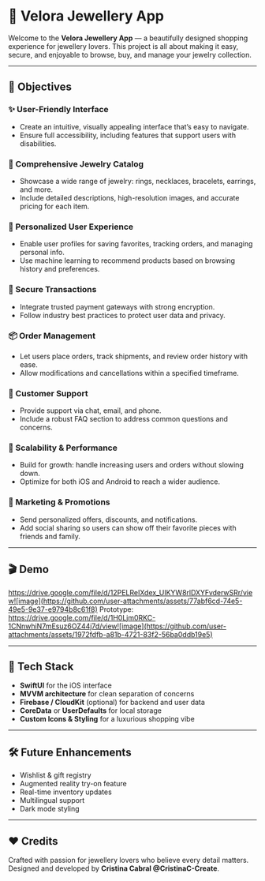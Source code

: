 # 💎 Velora Jewellery App

Welcome to the **Velora Jewellery App** — a beautifully designed shopping experience for jewellery lovers. This project is all about making it easy, secure, 
and enjoyable to browse, buy, and manage your jewelry collection.

---

## 🎯 Objectives

### ✨ User-Friendly Interface
- Create an intuitive, visually appealing interface that’s easy to navigate.  
- Ensure full accessibility, including features that support users with disabilities.

### 💍 Comprehensive Jewelry Catalog
- Showcase a wide range of jewelry: rings, necklaces, bracelets, earrings, and more.  
- Include detailed descriptions, high-resolution images, and accurate pricing for each item.

### 🎁 Personalized User Experience
- Enable user profiles for saving favorites, tracking orders, and managing personal info.  
- Use machine learning to recommend products based on browsing history and preferences.

### 🔐 Secure Transactions
- Integrate trusted payment gateways with strong encryption.  
- Follow industry best practices to protect user data and privacy.

### 📦 Order Management
- Let users place orders, track shipments, and review order history with ease.  
- Allow modifications and cancellations within a specified timeframe.

### 🤝 Customer Support
- Provide support via chat, email, and phone.  
- Include a robust FAQ section to address common questions and concerns.

### 🚀 Scalability & Performance
- Build for growth: handle increasing users and orders without slowing down.  
- Optimize for both iOS and Android to reach a wider audience.

### 📢 Marketing & Promotions
- Send personalized offers, discounts, and notifications.  
- Add social sharing so users can show off their favorite pieces with friends and family.

---

## 🎬 Demo

https://drive.google.com/file/d/12PELReIXdex_UIKYW8rlDXYFvderwSRr/view![image](https://github.com/user-attachments/assets/77abf6cd-74e5-49e5-9e37-e9794b8c61f8)
Prototype: https://drive.google.com/file/d/1H0Ljm0RKC-1CNnwhiN7mEsuz6OZ44j7d/view![image](https://github.com/user-attachments/assets/1972fdfb-a81b-4721-83f2-56ba0ddb19e5)



---

## 📱 Tech Stack

- **SwiftUI** for the iOS interface  
- **MVVM architecture** for clean separation of concerns  
- **Firebase / CloudKit** (optional) for backend and user data  
- **CoreData** or **UserDefaults** for local storage  
- **Custom Icons & Styling** for a luxurious shopping vibe

---

## 🛠 Future Enhancements

- Wishlist & gift registry  
- Augmented reality try-on feature  
- Real-time inventory updates  
- Multilingual support  
- Dark mode styling

---

## ❤️ Credits

Crafted with passion for jewellery lovers who believe every detail matters.  
Designed and developed by **Cristina Cabral @CristinaC-Create**.
